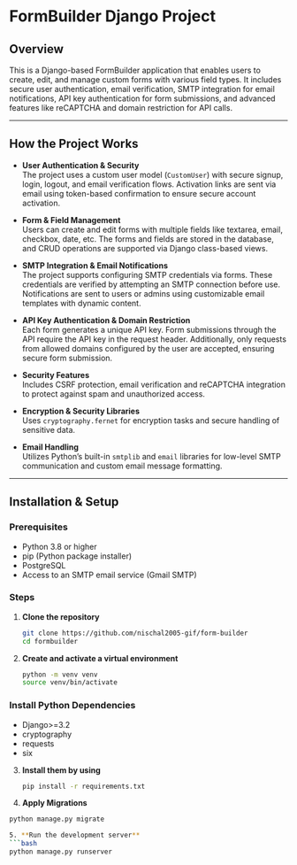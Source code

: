 # FormBuilder Django Project

## Overview

This is a Django-based FormBuilder application that enables users to create, edit, and manage custom forms with various field types. It includes secure user authentication, email verification, SMTP integration for email notifications, API key authentication for form submissions, and advanced features like reCAPTCHA and domain restriction for API calls.

---

## How the Project Works

- **User Authentication & Security**  
  The project uses a custom user model (`CustomUser`) with secure signup, login, logout, and email verification flows. Activation links are sent via email using token-based confirmation to ensure secure account activation.

- **Form & Field Management**  
  Users can create and edit forms with multiple fields like textarea, email, checkbox, date, etc. The forms and fields are stored in the database, and CRUD operations are supported via Django class-based views.

- **SMTP Integration & Email Notifications**  
  The project supports configuring SMTP credentials via forms. These credentials are verified by attempting an SMTP connection before use. Notifications are sent to users or admins using customizable email templates with dynamic content.

- **API Key Authentication & Domain Restriction**  
  Each form generates a unique API key. Form submissions through the API require the API key in the request header. Additionally, only requests from allowed domains configured by the user are accepted, ensuring secure form submission.

- **Security Features**  
  Includes CSRF protection, email verification and reCAPTCHA integration to protect against spam and unauthorized access.

- **Encryption & Security Libraries**  
  Uses `cryptography.fernet` for encryption tasks and secure handling of sensitive data.

- **Email Handling**  
  Utilizes Python’s built-in `smtplib` and `email` libraries for low-level SMTP communication and custom email message formatting.

---

## Installation & Setup

### Prerequisites

- Python 3.8 or higher
- pip (Python package installer)
- PostgreSQL
- Access to an SMTP email service (Gmail SMTP)

### Steps

1. **Clone the repository**

   ```bash
   git clone https://github.com/nischal2005-gif/form-builder
   cd formbuilder

2. **Create and activate a virtual environment**
   ```bash
   python -m venv venv
   source venv/bin/activate   


### Install Python Dependencies

- Django>=3.2
- cryptography
- requests
- six

3. **Install them by using**
   ```bash
   pip install -r requirements.txt

4. **Apply Migrations**
  ```bash
  python manage.py migrate

5. **Run the development server**
  ```bash
  python manage.py runserver
